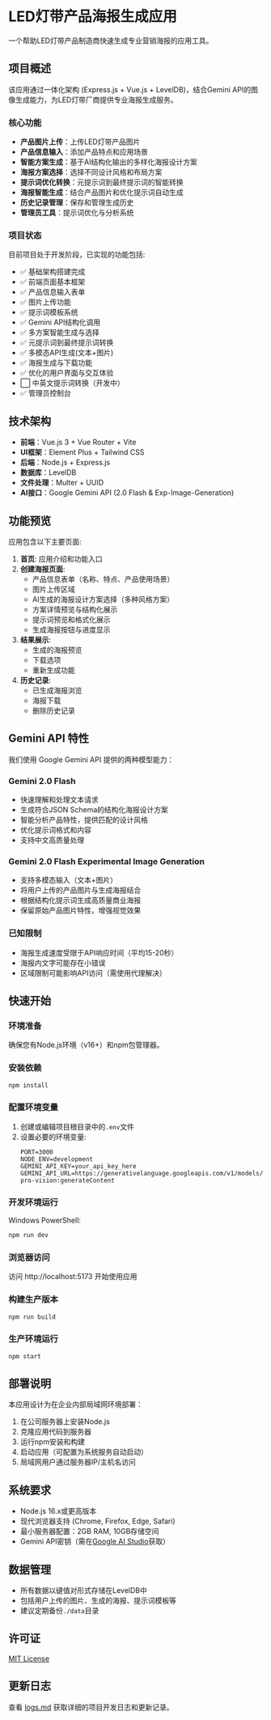# LED灯带产品海报生成应用

一个帮助LED灯带产品制造商快速生成专业营销海报的应用工具。

## 项目概述

该应用通过一体化架构 (Express.js + Vue.js + LevelDB)，结合Gemini API的图像生成能力，为LED灯带厂商提供专业海报生成服务。

### 核心功能

- **产品图片上传**：上传LED灯带产品图片
- **产品信息输入**：添加产品特点和应用场景
- **智能方案生成**：基于AI结构化输出的多样化海报设计方案
- **海报方案选择**：选择不同设计风格和布局方案
- **提示词优化转换**：元提示词到最终提示词的智能转换
- **海报智能生成**：结合产品图片和优化提示词自动生成
- **历史记录管理**：保存和管理生成历史
- **管理员工具**：提示词优化与分析系统

### 项目状态

目前项目处于开发阶段，已实现的功能包括:

- ✅ 基础架构搭建完成
- ✅ 前端页面基本框架
- ✅ 产品信息输入表单
- ✅ 图片上传功能 
- ✅ 提示词模板系统
- ✅ Gemini API结构化调用
- ✅ 多方案智能生成与选择
- ✅ 元提示词到最终提示词转换
- ✅ 多模态API生成(文本+图片)
- ✅ 海报生成与下载功能
- ✅ 优化的用户界面与交互体验
- ⬜ 中英文提示词转换（开发中）
- ✅ 管理员控制台

## 技术架构

- **前端**：Vue.js 3 + Vue Router + Vite
- **UI框架**：Element Plus + Tailwind CSS
- **后端**：Node.js + Express.js
- **数据库**：LevelDB
- **文件处理**：Multer + UUID
- **AI接口**：Google Gemini API (2.0 Flash & Exp-Image-Generation)

## 功能预览

应用包含以下主要页面:

1. **首页**: 应用介绍和功能入口
2. **创建海报页面**: 
   - 产品信息表单（名称、特点、产品使用场景）
   - 图片上传区域
   - AI生成的海报设计方案选择（多种风格方案）
   - 方案详情预览与结构化展示
   - 提示词预览和格式化展示
   - 生成海报按钮与进度显示
3. **结果展示**:
   - 生成的海报预览
   - 下载选项
   - 重新生成功能
4. **历史记录**:
   - 已生成海报浏览
   - 海报下载
   - 删除历史记录

## Gemini API 特性

我们使用 Google Gemini API 提供的两种模型能力：

### Gemini 2.0 Flash
- 快速理解和处理文本请求
- 生成符合JSON Schema的结构化海报设计方案
- 智能分析产品特性，提供匹配的设计风格
- 优化提示词格式和内容
- 支持中文高质量处理

### Gemini 2.0 Flash Experimental Image Generation
- 支持多模态输入（文本+图片）
- 将用户上传的产品图片与生成海报结合
- 根据结构化提示词生成高质量商业海报
- 保留原始产品图片特性，增强视觉效果

### 已知限制
- 海报生成速度受限于API响应时间（平均15-20秒）
- 海报内文字可能存在小错误
- 区域限制可能影响API访问（需使用代理解决）

## 快速开始

### 环境准备

确保您有Node.js环境（v16+）和npm包管理器。

### 安装依赖

```bash
npm install
```

### 配置环境变量

1. 创建或编辑项目根目录中的`.env`文件
2. 设置必要的环境变量:
   ```
   PORT=3000
   NODE_ENV=development
   GEMINI_API_KEY=your_api_key_here
   GEMINI_API_URL=https://generativelanguage.googleapis.com/v1/models/gemini-pro-vision:generateContent
   ```

### 开发环境运行

Windows PowerShell:
```bash
npm run dev
```

### 浏览器访问

访问 http://localhost:5173 开始使用应用

### 构建生产版本

```bash
npm run build
```

### 生产环境运行

```bash
npm start
```

## 部署说明

本应用设计为在企业内部局域网环境部署：

1. 在公司服务器上安装Node.js
2. 克隆应用代码到服务器
3. 运行npm安装和构建
4. 启动应用（可配置为系统服务自动启动）
5. 局域网用户通过服务器IP/主机名访问

## 系统要求

- Node.js 16.x或更高版本
- 现代浏览器支持 (Chrome, Firefox, Edge, Safari)
- 最小服务器配置：2GB RAM, 10GB存储空间
- Gemini API密钥（需在[Google AI Studio](https://ai.google.dev/)获取）

## 数据管理

- 所有数据以键值对形式存储在LevelDB中
- 包括用户上传的图片、生成的海报、提示词模板等
- 建议定期备份`./data`目录

## 许可证

[MIT License](LICENSE)

## 更新日志

查看 [logs.md](logs.md) 获取详细的项目开发日志和更新记录。 